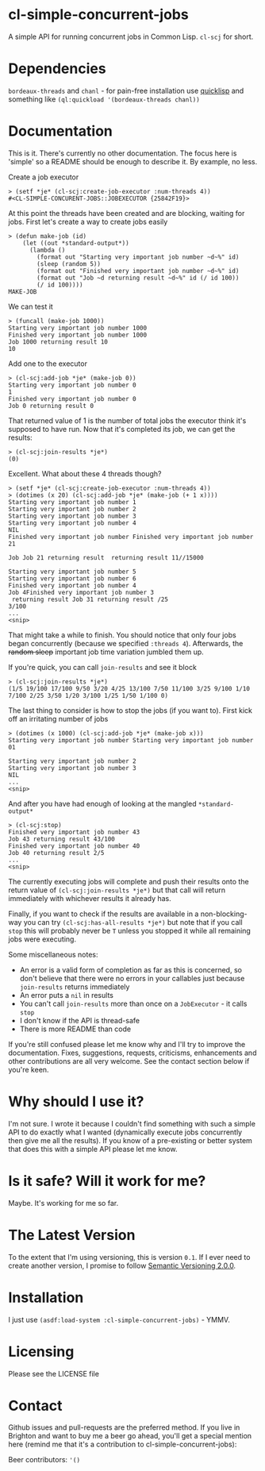 cl-simple-concurrent-jobs
=========================

A simple API for running concurrent jobs in Common Lisp. `cl-scj` for short.


Dependencies
============

`bordeaux-threads` and `chanl` - for pain-free installation use [quicklisp](http://quicklisp.org) and something like `(ql:quickload '(bordeaux-threads chanl))`


Documentation
=============

This is it. There's currently no other documentation. The focus here is 'simple' so a README should be enough to describe it. By example, no less.

Create a job executor

    > (setf *je* (cl-scj:create-job-executor :num-threads 4))
    #<CL-SIMPLE-CONCURENT-JOBS::JOBEXECUTOR {25842F19}>

At this point the threads have been created and are blocking, waiting for jobs. First let's create a way to create jobs easily

    > (defun make-job (id)
        (let ((out *standard-output*))
          (lambda ()
            (format out "Starting very important job number ~d~%" id)
            (sleep (random 5))
            (format out "Finished very important job number ~d~%" id)
            (format out "Job ~d returning result ~d~%" id (/ id 100))
            (/ id 100))))
    MAKE-JOB

We can test it

    > (funcall (make-job 1000))
    Starting very important job number 1000
    Finished very important job number 1000
    Job 1000 returning result 10
    10

Add one to the executor

    > (cl-scj:add-job *je* (make-job 0))
    Starting very important job number 0
    1
    Finished very important job number 0
    Job 0 returning result 0

That returned value of 1 is the number of total jobs the executor think it's supposed to have run. Now that it's completed its job, we can get the results:

    > (cl-scj:join-results *je*)
    (0)

Excellent. What about these 4 threads though?

    > (setf *je* (cl-scj:create-job-executor :num-threads 4))
    > (dotimes (x 20) (cl-scj:add-job *je* (make-job (+ 1 x))))
    Starting very important job number 1
    Starting very important job number 2
    Starting very important job number 3
    Starting very important job number 4
    NIL
    Finished very important job number Finished very important job number 21

    Job Job 21 returning result  returning result 11//15000

    Starting very important job number 5
    Starting very important job number 6
    Finished very important job number 4
    Job 4Finished very important job number 3
     returning result Job 31 returning result /25
    3/100
    ...
    <snip>

That might take a while to finish. You should notice that only four jobs began concurrently (because we specified `:threads 4`). Afterwards, the ~~random sleep~~ important job time variation jumbled them up.

If you're quick, you can call `join-results` and see it block

    > (cl-scj:join-results *je*)
    (1/5 19/100 17/100 9/50 3/20 4/25 13/100 7/50 11/100 3/25 9/100 1/10 7/100 2/25 3/50 1/20 3/100 1/25 1/50 1/100 0)

The last thing to consider is how to stop the jobs (if you want to). First kick off an irritating number of jobs

    > (dotimes (x 1000) (cl-scj:add-job *je* (make-job x)))
    Starting very important job number Starting very important job number 01

    Starting very important job number 2
    Starting very important job number 3
    NIL
    ...
    <snip>

And after you have had enough of looking at the mangled `*standard-output*`

    > (cl-scj:stop)
    Finished very important job number 43
    Job 43 returning result 43/100
    Finished very important job number 40
    Job 40 returning result 2/5
    ...
    <snip>

The currently executing jobs will complete and push their results onto the return value of `(cl-scj:join-results *je*)` but that call will return immediately with whichever results it already has.

Finally, if you want to check if the results are available in a non-blocking-way you can try `(cl-scj:has-all-results *je*)` but note that if you call `stop` this will probably never be `T` unless you stopped it while all remaining jobs were executing.

Some miscellaneous notes:
* An error is a valid form of completion as far as this is concerned, so don't believe that there were no errors in your callables just because `join-results` returns immediately
* An error puts a `nil` in results
* You can't call `join-results` more than once on a `JobExecutor` - it calls `stop`
* I don't know if the API is thread-safe
* There is more README than code

If you're still confused please let me know why and I'll try to improve the documentation. Fixes, suggestions, requests, criticisms, enhancements and other contributions are all very welcome. See the contact section below if you're keen.


Why should I use it?
====================

I'm not sure. I wrote it because I couldn't find something with such a simple API to do exactly what I wanted (dynamically execute jobs concurrently then give me all the results). If you know of a pre-existing or better system that does this with a simple API please let me know.


Is it safe? Will it work for me?
================================

Maybe. It's working for me so far.


The Latest Version
==================

To the extent that I'm using versioning, this is version `0.1`. If I ever need to create another version, I promise to follow [Semantic Versioning 2.0.0](http://semver.org/spec/v2.0.0.html).


Installation
============

I just use `(asdf:load-system :cl-simple-concurrent-jobs)` - YMMV.


Licensing
=========

Please see the LICENSE file


Contact
=======

Github issues and pull-requests are the preferred method. If you live in Brighton and want to buy me a beer go ahead, you'll get a special mention here (remind me that it's a contribution to cl-simple-concurrent-jobs):

Beer contributors: `'()`